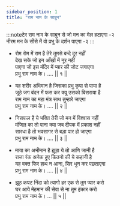```yaml
---
sidebar_position: 1
title: "राम नाम के साबुन"
---
```


:::noteटेर
राम नाम के साबुन से जो मन का मेल हटाएगा -२ <br/>
नीरम मन के सीसे में वो प्रभु के दर्शन पाएगा -२
:::

- रोम रोम में राम है तेरे तुमसे बन्दे दूर नहीं <br/>
  देख सके जो इन आँखों में नूर नहीं <br/>
  पाएगा जो इस मंदिर में प्यार की जोट जगाएगा <br/>
  प्रभु राम नाम के। …. || १ ||

- यह शरीर अभिमान है जिसका प्रभु कृपा से पाया है <br/>
  जूठे जग बंदन में फस कर क्यू उसको बिसराया है <br/>
  राम नाम का महा मंत्र साथ तुम्हारे जाएगा <br/>
  प्रभु राम नाम के। …. || २ ||

- निसफल है ये भक्ति तेरी जो मन में विश्वास नहीं <br/>
  मंजिल का तो पाना क्या जब दीपक में प्रकाश नहीं <br/>
  सारधा है तो भवसागर से बड़ा पार हो जाएगा <br/>
  प्रभु राम नाम के। …. || ३ ||

- माया का अभीमान है झूठा ये तो आणि जानी है <br/>
  राजा रंक अनेक हुए कितनो की ये कहानी है <br/>
  यह वक्त फिर हाथ न आना, सिर धुन कर पछताएगा <br/>
  प्रभु राम नाम के। …. || ४ ||

- झूठ कपट निंदा को त्यागो हर एक से तुम प्यार करो <br/>
  घर आये मेहमान की सेवा से ना तुम इंकार करो <br/>
  प्रभु राम नाम के। … || ५ ||
